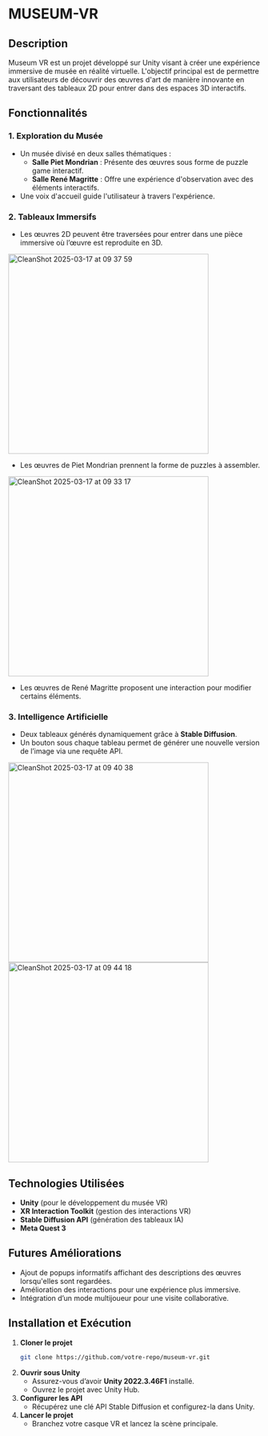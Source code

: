 # MUSEUM-VR

## Description
Museum VR est un projet développé sur Unity visant à créer une expérience immersive de musée en réalité virtuelle. L'objectif principal est de permettre aux utilisateurs de découvrir des œuvres d'art de manière innovante en traversant des tableaux 2D pour entrer dans des espaces 3D interactifs.

## Fonctionnalités
### 1. **Exploration du Musée**
- Un musée divisé en deux salles thématiques :
  - **Salle Piet Mondrian** : Présente des œuvres sous forme de puzzle game interactif.
  - **Salle René Magritte** : Offre une expérience d'observation avec des éléments interactifs.
- Une voix d'accueil guide l'utilisateur à travers l'expérience.

### 2. **Tableaux Immersifs**
- Les œuvres 2D peuvent être traversées pour entrer dans une pièce immersive où l’œuvre est reproduite en 3D.
<img src="https://github.com/user-attachments/assets/57db8503-64dc-494f-88a7-ef945ce60839" alt="CleanShot 2025-03-17 at 09 37 59" width="400" />

- Les œuvres de Piet Mondrian prennent la forme de puzzles à assembler.
<img src="https://github.com/user-attachments/assets/ce35effb-70dc-4d58-b1e3-fc60f5873c8d" alt="CleanShot 2025-03-17 at 09 33 17" width="400" />

- Les œuvres de René Magritte proposent une interaction pour modifier certains éléments.

### 3. **Intelligence Artificielle**
- Deux tableaux générés dynamiquement grâce à **Stable Diffusion**.
- Un bouton sous chaque tableau permet de générer une nouvelle version de l’image via une requête API.
<img src="https://github.com/user-attachments/assets/53e03d46-9cfc-44d3-ae5f-960809723402" alt="CleanShot 2025-03-17 at 09 40 38" width="400" />
<img src="https://github.com/user-attachments/assets/5b2fdb14-1daf-430b-9f66-6ab488804eb7" alt="CleanShot 2025-03-17 at 09 44 18" width="400" />

## Technologies Utilisées
- **Unity** (pour le développement du musée VR)
- **XR Interaction Toolkit** (gestion des interactions VR)
- **Stable Diffusion API** (génération des tableaux IA)
- **Meta Quest 3**

## Futures Améliorations
- Ajout de popups informatifs affichant des descriptions des œuvres lorsqu'elles sont regardées.
- Amélioration des interactions pour une expérience plus immersive.
- Intégration d’un mode multijoueur pour une visite collaborative.

## Installation et Exécution
1. **Cloner le projet**
   ```sh
   git clone https://github.com/votre-repo/museum-vr.git
   ```
2. **Ouvrir sous Unity**
   - Assurez-vous d’avoir **Unity 2022.3.46F1** installé.
   - Ouvrez le projet avec Unity Hub.
3. **Configurer les API**
   - Récupérez une clé API Stable Diffusion et configurez-la dans Unity.
4. **Lancer le projet**
   - Branchez votre casque VR et lancez la scène principale.



